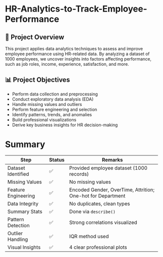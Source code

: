 # HR-Analytics-to-Track-Employee-Performance

## 📘 Project Overview

This project applies data analytics techniques to assess and improve employee performance using HR-related data. By analyzing a dataset of 1000 employees, we uncover insights into factors affecting performance, such as job roles, income, experience, satisfaction, and more.

## 📊 Project Objectives

- Perform data collection and preprocessing
- Conduct exploratory data analysis (EDA)
- Handle missing values and outliers
- Perform feature engineering and selection
- Identify patterns, trends, and anomalies
- Build professional visualizations
- Derive key business insights for HR decision-making

# Summary
| Step                | Status | Remarks                                                     |
| ------------------- | ------ | ----------------------------------------------------------- |
| Dataset Identified  | ✅      | Provided employee dataset (1000 records)                    |
| Missing Values      | ✅      | No missing values                                           |
| Feature Engineering | ✅      | Encoded Gender, OverTime, Attrition; One-hot for Department |
| Data Integrity      | ✅      | No duplicates, clean types                                  |
| Summary Stats       | ✅      | Done via `describe()`                                       |
| Pattern Detection   | ✅      | Strong correlations visualized                              |
| Outlier Handling    | ✅      | IQR method used                                             |
| Visual Insights     | ✅      | 4 clear professional plots                                  |
